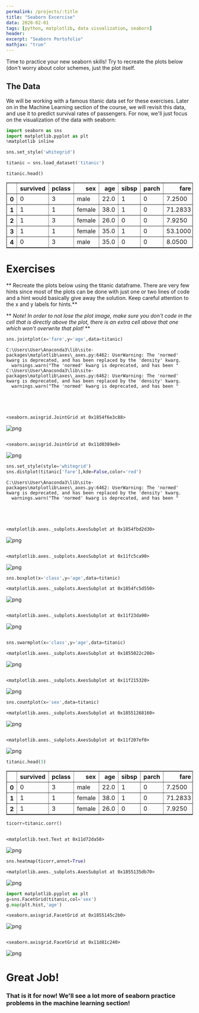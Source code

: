 ```yaml
---
permalink: /projects/:title
title: "Seaborn Excercise"
data: 2020-02-01
tags: [python, matplotlib, data visualization, seaborn]
header:
excerpt: "Seaborn Portofolio"
mathjax: "true"
---
```


Time to practice your new seaborn skills! Try to recreate the plots below (don't worry about color schemes, just the plot itself.

## The Data

We will be working with a famous titanic data set for these exercises. Later on in the Machine Learning section of the course, we will revisit this data, and use it to predict survival rates of passengers. For now, we'll just focus on the visualization of the data with seaborn:


```python
import seaborn as sns
import matplotlib.pyplot as plt
%matplotlib inline
```


```python
sns.set_style('whitegrid')
```


```python
titanic = sns.load_dataset('titanic')
```


```python
titanic.head()
```




<div>
<style scoped>
    .dataframe tbody tr th:only-of-type {
        vertical-align: middle;
    }

    .dataframe tbody tr th {
        vertical-align: top;
    }

    .dataframe thead th {
        text-align: right;
    }
</style>
<table border="1" class="dataframe">
  <thead>
    <tr style="text-align: right;">
      <th></th>
      <th>survived</th>
      <th>pclass</th>
      <th>sex</th>
      <th>age</th>
      <th>sibsp</th>
      <th>parch</th>
      <th>fare</th>
      <th>embarked</th>
      <th>class</th>
      <th>who</th>
      <th>adult_male</th>
      <th>deck</th>
      <th>embark_town</th>
      <th>alive</th>
      <th>alone</th>
    </tr>
  </thead>
  <tbody>
    <tr>
      <th>0</th>
      <td>0</td>
      <td>3</td>
      <td>male</td>
      <td>22.0</td>
      <td>1</td>
      <td>0</td>
      <td>7.2500</td>
      <td>S</td>
      <td>Third</td>
      <td>man</td>
      <td>True</td>
      <td>NaN</td>
      <td>Southampton</td>
      <td>no</td>
      <td>False</td>
    </tr>
    <tr>
      <th>1</th>
      <td>1</td>
      <td>1</td>
      <td>female</td>
      <td>38.0</td>
      <td>1</td>
      <td>0</td>
      <td>71.2833</td>
      <td>C</td>
      <td>First</td>
      <td>woman</td>
      <td>False</td>
      <td>C</td>
      <td>Cherbourg</td>
      <td>yes</td>
      <td>False</td>
    </tr>
    <tr>
      <th>2</th>
      <td>1</td>
      <td>3</td>
      <td>female</td>
      <td>26.0</td>
      <td>0</td>
      <td>0</td>
      <td>7.9250</td>
      <td>S</td>
      <td>Third</td>
      <td>woman</td>
      <td>False</td>
      <td>NaN</td>
      <td>Southampton</td>
      <td>yes</td>
      <td>True</td>
    </tr>
    <tr>
      <th>3</th>
      <td>1</td>
      <td>1</td>
      <td>female</td>
      <td>35.0</td>
      <td>1</td>
      <td>0</td>
      <td>53.1000</td>
      <td>S</td>
      <td>First</td>
      <td>woman</td>
      <td>False</td>
      <td>C</td>
      <td>Southampton</td>
      <td>yes</td>
      <td>False</td>
    </tr>
    <tr>
      <th>4</th>
      <td>0</td>
      <td>3</td>
      <td>male</td>
      <td>35.0</td>
      <td>0</td>
      <td>0</td>
      <td>8.0500</td>
      <td>S</td>
      <td>Third</td>
      <td>man</td>
      <td>True</td>
      <td>NaN</td>
      <td>Southampton</td>
      <td>no</td>
      <td>True</td>
    </tr>
  </tbody>
</table>
</div>



# Exercises

** Recreate the plots below using the titanic dataframe. There are very few hints since most of the plots can be done with just one or two lines of code and a hint would basically give away the solution. Keep careful attention to the x and y labels for hints.**

** *Note! In order to not lose the plot image, make sure you don't code in the cell that is directly above the plot, there is an extra cell above that one which won't overwrite that plot!* **


```python
sns.jointplot(x='fare',y='age',data=titanic)
```

    C:\Users\User\Anaconda3\lib\site-packages\matplotlib\axes\_axes.py:6462: UserWarning: The 'normed' kwarg is deprecated, and has been replaced by the 'density' kwarg.
      warnings.warn("The 'normed' kwarg is deprecated, and has been "
    C:\Users\User\Anaconda3\lib\site-packages\matplotlib\axes\_axes.py:6462: UserWarning: The 'normed' kwarg is deprecated, and has been replaced by the 'density' kwarg.
      warnings.warn("The 'normed' kwarg is deprecated, and has been "





    <seaborn.axisgrid.JointGrid at 0x1854f6e3c88>




![png](/images/seaweb_files/seaweb_7_2.png)



```python

```




    <seaborn.axisgrid.JointGrid at 0x11d0389e8>




![png](/images/seaweb_files/seaweb_8_1.png)



```python
sns.set_style(style='whitegrid')
sns.distplot(titanic['fare'],kde=False,color='red')
```

    C:\Users\User\Anaconda3\lib\site-packages\matplotlib\axes\_axes.py:6462: UserWarning: The 'normed' kwarg is deprecated, and has been replaced by the 'density' kwarg.
      warnings.warn("The 'normed' kwarg is deprecated, and has been "





    <matplotlib.axes._subplots.AxesSubplot at 0x1854fbd2d30>




![png](/images/seaweb_files/seaweb_9_2.png)



```python

```




    <matplotlib.axes._subplots.AxesSubplot at 0x11fc5ca90>




![png](/images/seaweb_files/seaweb_10_1.png)



```python
sns.boxplot(x='class',y='age',data=titanic)
```




    <matplotlib.axes._subplots.AxesSubplot at 0x1854fc5d550>




![png](/images/seaweb_files/seaweb_11_1.png)



```python

```




    <matplotlib.axes._subplots.AxesSubplot at 0x11f23da90>




![png](/images/seaweb_files/seaweb_12_1.png)



```python

sns.swarmplot(x='class',y='age',data=titanic)
```




    <matplotlib.axes._subplots.AxesSubplot at 0x1855022c208>




![png](/images/seaweb_files/seaweb_13_1.png)



```python

```




    <matplotlib.axes._subplots.AxesSubplot at 0x11f215320>




![png](/images/seaweb_files/seaweb_14_1.png)



```python
sns.countplot(x='sex',data=titanic)
```




    <matplotlib.axes._subplots.AxesSubplot at 0x18551268160>




![png](/images/seaweb_files/seaweb_15_1.png)



```python

```




    <matplotlib.axes._subplots.AxesSubplot at 0x11f207ef0>




![png](/images/seaweb_files/seaweb_16_1.png)



```python
titanic.head(3)
```




<div>
<style scoped>
    .dataframe tbody tr th:only-of-type {
        vertical-align: middle;
    }

    .dataframe tbody tr th {
        vertical-align: top;
    }

    .dataframe thead th {
        text-align: right;
    }
</style>
<table border="1" class="dataframe">
  <thead>
    <tr style="text-align: right;">
      <th></th>
      <th>survived</th>
      <th>pclass</th>
      <th>sex</th>
      <th>age</th>
      <th>sibsp</th>
      <th>parch</th>
      <th>fare</th>
      <th>embarked</th>
      <th>class</th>
      <th>who</th>
      <th>adult_male</th>
      <th>deck</th>
      <th>embark_town</th>
      <th>alive</th>
      <th>alone</th>
    </tr>
  </thead>
  <tbody>
    <tr>
      <th>0</th>
      <td>0</td>
      <td>3</td>
      <td>male</td>
      <td>22.0</td>
      <td>1</td>
      <td>0</td>
      <td>7.2500</td>
      <td>S</td>
      <td>Third</td>
      <td>man</td>
      <td>True</td>
      <td>NaN</td>
      <td>Southampton</td>
      <td>no</td>
      <td>False</td>
    </tr>
    <tr>
      <th>1</th>
      <td>1</td>
      <td>1</td>
      <td>female</td>
      <td>38.0</td>
      <td>1</td>
      <td>0</td>
      <td>71.2833</td>
      <td>C</td>
      <td>First</td>
      <td>woman</td>
      <td>False</td>
      <td>C</td>
      <td>Cherbourg</td>
      <td>yes</td>
      <td>False</td>
    </tr>
    <tr>
      <th>2</th>
      <td>1</td>
      <td>3</td>
      <td>female</td>
      <td>26.0</td>
      <td>0</td>
      <td>0</td>
      <td>7.9250</td>
      <td>S</td>
      <td>Third</td>
      <td>woman</td>
      <td>False</td>
      <td>NaN</td>
      <td>Southampton</td>
      <td>yes</td>
      <td>True</td>
    </tr>
  </tbody>
</table>
</div>




```python
ticorr=titanic.corr()
```


```python

```




    <matplotlib.text.Text at 0x11d72da58>




![png](/images/seaweb_files/seaweb_19_1.png)



```python
sns.heatmap(ticorr,annot=True)
```




    <matplotlib.axes._subplots.AxesSubplot at 0x1855135db70>




![png](/images/seaweb_files/seaweb_20_1.png)



```python
import matplotlib.pyplot as plt
g=sns.FacetGrid(titanic,col='sex')
g.map(plt.hist,'age')
```




    <seaborn.axisgrid.FacetGrid at 0x1855145c2b0>




![png](/images/seaweb_files/seaweb_21_1.png)



```python

```




    <seaborn.axisgrid.FacetGrid at 0x11d81c240>




![png](/images/seaweb_files/seaweb_22_1.png)


# Great Job!

### That is it for now! We'll see a lot more of seaborn practice problems in the machine learning section!
